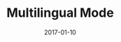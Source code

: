 ---
title: Multilingual Mode
linktitle:
description:
date: 2017-01-10
publishdate: 2017-01-10
lastmod: 2017-01-10
tags: []
weight:
draft: false
slug:
aliases: []
notes:
---